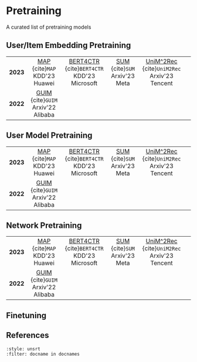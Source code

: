 # Pretraining

A curated list of pretraining models


## User/Item Embedding Pretraining

|   |   |   |    |    | |
| :---------:|:------:|:------:|:------:|:------:|:------:|
| **2023**   | [MAP](https://arxiv.org/abs/2308.01737) {cite}`MAP`<br>KDD'23<br>Huawei |   [BERT4CTR](https://arxiv.org/abs/2308.11527) {cite}`BERT4CTR`<br>KDD'23<br>Microsoft |  [SUM](https://arxiv.org/abs/2311.09544) {cite}`SUM`<br>Arxiv'23<br>Meta | [UniM^2Rec](https://arxiv.org/abs/2311.01831) {cite}`UniM2Rec`<br>Arxiv'23<br>Tencent | 
| **2022**   | [GUIM](https://arxiv.org/abs/2207.00750) {cite}`GUIM`<br>Arxiv'22<br>Alibaba |  


## User Model Pretraining

|   |   |   |    |    | |
| :---------:|:------:|:------:|:------:|:------:|:------:|
| **2023**   | [MAP](https://arxiv.org/abs/2308.01737) {cite}`MAP`<br>KDD'23<br>Huawei |   [BERT4CTR](https://arxiv.org/abs/2308.11527) {cite}`BERT4CTR`<br>KDD'23<br>Microsoft |  [SUM](https://arxiv.org/abs/2311.09544) {cite}`SUM`<br>Arxiv'23<br>Meta | [UniM^2Rec](https://arxiv.org/abs/2311.01831) {cite}`UniM2Rec`<br>Arxiv'23<br>Tencent | 
| **2022**   | [GUIM](https://arxiv.org/abs/2207.00750) {cite}`GUIM`<br>Arxiv'22<br>Alibaba |  


## Network Pretraining

|   |   |   |    |    | |
| :---------:|:------:|:------:|:------:|:------:|:------:|
| **2023**   | [MAP](https://arxiv.org/abs/2308.01737) {cite}`MAP`<br>KDD'23<br>Huawei |   [BERT4CTR](https://arxiv.org/abs/2308.11527) {cite}`BERT4CTR`<br>KDD'23<br>Microsoft |  [SUM](https://arxiv.org/abs/2311.09544) {cite}`SUM`<br>Arxiv'23<br>Meta | [UniM^2Rec](https://arxiv.org/abs/2311.01831) {cite}`UniM2Rec`<br>Arxiv'23<br>Tencent | 
| **2022**   | [GUIM](https://arxiv.org/abs/2207.00750) {cite}`GUIM`<br>Arxiv'22<br>Alibaba |  


## Finetuning



## References

```{bibliography}
:style: unsrt
:filter: docname in docnames
```

